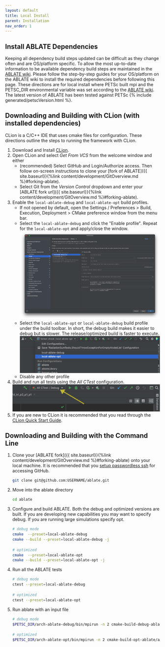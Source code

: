```yaml
---
layout: default
title: Local Install
parent: Installation
nav_order: 1
---
```


## Install ABLATE Dependencies
Keeping all dependency build steps updated can be difficult as they change often and are OS/platform specific. To allow the most up-to-date information to be available dependency build steps are maintained in the [ABLATE wiki](https://github.com/UBCHREST/ablate/wiki).  Please follow the step-by-step guides for your OS/platform on the ABLATE wiki to install the required dependencies before following this page.  These directions are for local install where PETSc built mpi and the PETSC_DIR environmental variable was set according to the [ABLATE wiki](https://github.com/UBCHREST/ablate/wiki).  The latest version of ABLATE has been tested against PETSc {% include generated/petscVersion.html %}.

## Downloading and Building with CLion (with installed dependencies)
CLion is a C/C++ IDE that uses cmake files for configuration. These directions outline the steps to running the framework with CLion.
1. Download and Install [CLion](https://www.jetbrains.com/clion/).
2. Open CLion and select *Get From VCS* from the welcome window and either
   - (recommended) Select GitHub and Login/Authorize access. Then follow on-screen instructions to clone your [fork of ABLATE]({{ site.baseurl}}{%link content/development/GitOverview.md  %}#forking-ablate).
   - Select Git from the *Version Control* dropdown and enter your [ABLATE fork url]({{ site.baseurl}}{%link content/development/GitOverview.md  %}#forking-ablate).
3. Enable the ```local-ablate-debug``` and ```local-ablate-opt``` build profiles.
   - If not opened by default, open the  Settings / Preferences > Build, Execution, Deployment > CMake preference window from the menu bar.
   - Select the ```local-ablate-debug``` and click the "Enable profile". Repeat for the ```local-ablate-opt``` and apply/close the window.
     ![clion cmake profiles](assets/clion_cmake_profiles.png)
   - Select the ```local-ablate-opt``` or ```local-ablate-debug``` build profile under the build toolbar.  In short, the debug build makes it easier to debug but is slower.  The release/optimized build is faster to execute.
     ![clion cmake select build profile](assets/clion_cmake_select_build_profile.png)
   - Disable any other profile
4. Build and run all tests using the *All CTest* configuration.
   ![Clion All CTest configuration location](assets/clion_ctest_configuration.png)
5. If you are new to CLion it is recommended that you read through the [CLion Quick Start Guide](https://www.jetbrains.com/help/clion/clion-quick-start-guide.html).

## Downloading and Building with the Command Line
1. Clone your [ABLATE fork]({{ site.baseurl}}{%link content/development/GitOverview.md  %}#forking-ablate) onto your local machine. It is recommended that you [setup passwordless ssh](https://docs.github.com/en/github/authenticating-to-github/adding-a-new-ssh-key-to-your-github-account) for accessing GitHub.
   ```bash
   git clone git@github.com:USERNAME/ablate.git
   ```
2. Move into the ablate directory
    ```bash
    cd ablate
    ```
3. Configure and build ABLATE. Both the debug and optimized versions are built. If you are developing new capabilities you may want to specify debug.  If you are running large simulations specify opt.
    ```bash
    # debug mode
    cmake  --preset=local-ablate-debug
    cmake --build --preset=local-ablate-debug -j

    # optimized
    cmake  --preset=local-ablate-opt
    cmake --build --preset=local-ablate-opt -j
    ```
4. Run all the ABLATE tests
    ```bash
    # debug mode
    ctest --preset=local-ablate-debug

    # optimized
    ctest --preset=local-ablate-opt
    ```
5. Run ablate with an input file
    ```bash
    # debug mode
    $PETSC_DIR/arch-ablate-debug/bin/mpirun -n 2 cmake-build-debug-ablate/ablate --input /path/to/input/file

    # optimized
    $PETSC_DIR/arch-ablate-opt/bin/mpirun -n 2 cmake-build-opt-ablate/ablate --input /path/to/input/file
    ```
